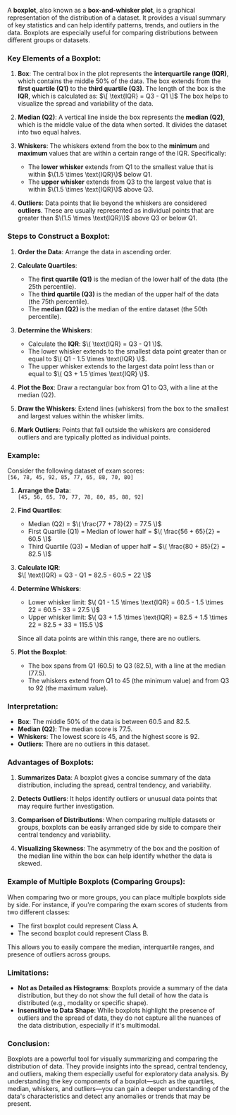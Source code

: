 A **boxplot**, also known as a **box-and-whisker plot**, is a graphical representation of the distribution of a dataset. It provides a visual summary of key statistics and can help identify patterns, trends, and outliers in the data. Boxplots are especially useful for comparing distributions between different groups or datasets.

### Key Elements of a Boxplot:

1. **Box**: The central box in the plot represents the **interquartile range (IQR)**, which contains the middle 50% of the data. The box extends from the **first quartile (Q1)** to the **third quartile (Q3)**. The length of the box is the **IQR**, which is calculated as:
   $\[
   \text{IQR} = Q3 - Q1
   \]$
   The box helps to visualize the spread and variability of the data.

2. **Median (Q2)**: A vertical line inside the box represents the **median (Q2)**, which is the middle value of the data when sorted. It divides the dataset into two equal halves.

3. **Whiskers**: The whiskers extend from the box to the **minimum** and **maximum** values that are within a certain range of the IQR. Specifically:
   - The **lower whisker** extends from Q1 to the smallest value that is within $\(1.5 \times \text{IQR}\)$ below Q1.
   - The **upper whisker** extends from Q3 to the largest value that is within $\(1.5 \times \text{IQR}\)$ above Q3.

4. **Outliers**: Data points that lie beyond the whiskers are considered **outliers**. These are usually represented as individual points that are greater than $\(1.5 \times \text{IQR}\)$ above Q3 or below Q1.

### Steps to Construct a Boxplot:

1. **Order the Data**: Arrange the data in ascending order.
   
2. **Calculate Quartiles**:
   - The **first quartile (Q1)** is the median of the lower half of the data (the 25th percentile).
   - The **third quartile (Q3)** is the median of the upper half of the data (the 75th percentile).
   - The **median (Q2)** is the median of the entire dataset (the 50th percentile).

3. **Determine the Whiskers**:
   - Calculate the **IQR**: $\( \text{IQR} = Q3 - Q1 \)$.
   - The lower whisker extends to the smallest data point greater than or equal to $\( Q1 - 1.5 \times \text{IQR} \)$.
   - The upper whisker extends to the largest data point less than or equal to $\( Q3 + 1.5 \times \text{IQR} \)$.

4. **Plot the Box**: Draw a rectangular box from Q1 to Q3, with a line at the median (Q2).

5. **Draw the Whiskers**: Extend lines (whiskers) from the box to the smallest and largest values within the whisker limits.

6. **Mark Outliers**: Points that fall outside the whiskers are considered outliers and are typically plotted as individual points.

### Example:

Consider the following dataset of exam scores:  
`[56, 78, 45, 92, 85, 77, 65, 88, 70, 80]`

1. **Arrange the Data**:  
   `[45, 56, 65, 70, 77, 78, 80, 85, 88, 92]`

2. **Find Quartiles**:  
   - Median (Q2) = $\( \frac{77 + 78}{2} = 77.5 \)$
   - First Quartile (Q1) = Median of lower half = $\( \frac{56 + 65}{2} = 60.5 \)$
   - Third Quartile (Q3) = Median of upper half = $\( \frac{80 + 85}{2} = 82.5 \)$

3. **Calculate IQR**:  
   $\[
   \text{IQR} = Q3 - Q1 = 82.5 - 60.5 = 22
   \]$

4. **Determine Whiskers**:  
   - Lower whisker limit: $\( Q1 - 1.5 \times \text{IQR} = 60.5 - 1.5 \times 22 = 60.5 - 33 = 27.5 \)$
   - Upper whisker limit: $\( Q3 + 1.5 \times \text{IQR} = 82.5 + 1.5 \times 22 = 82.5 + 33 = 115.5 \)$
   
   Since all data points are within this range, there are no outliers.

5. **Plot the Boxplot**:
   - The box spans from Q1 (60.5) to Q3 (82.5), with a line at the median (77.5).
   - The whiskers extend from Q1 to 45 (the minimum value) and from Q3 to 92 (the maximum value).

### Interpretation:

- **Box**: The middle 50% of the data is between 60.5 and 82.5.
- **Median (Q2)**: The median score is 77.5.
- **Whiskers**: The lowest score is 45, and the highest score is 92.
- **Outliers**: There are no outliers in this dataset.

### Advantages of Boxplots:

1. **Summarizes Data**: A boxplot gives a concise summary of the data distribution, including the spread, central tendency, and variability.
   
2. **Detects Outliers**: It helps identify outliers or unusual data points that may require further investigation.

3. **Comparison of Distributions**: When comparing multiple datasets or groups, boxplots can be easily arranged side by side to compare their central tendency and variability.

4. **Visualizing Skewness**: The asymmetry of the box and the position of the median line within the box can help identify whether the data is skewed.

### Example of Multiple Boxplots (Comparing Groups):

When comparing two or more groups, you can place multiple boxplots side by side. For instance, if you're comparing the exam scores of students from two different classes:

- The first boxplot could represent Class A.
- The second boxplot could represent Class B.

This allows you to easily compare the median, interquartile ranges, and presence of outliers across groups.

### Limitations:

- **Not as Detailed as Histograms**: Boxplots provide a summary of the data distribution, but they do not show the full detail of how the data is distributed (e.g., modality or specific shape).
- **Insensitive to Data Shape**: While boxplots highlight the presence of outliers and the spread of data, they do not capture all the nuances of the data distribution, especially if it's multimodal.

### Conclusion:

Boxplots are a powerful tool for visually summarizing and comparing the distribution of data. They provide insights into the spread, central tendency, and outliers, making them especially useful for exploratory data analysis. By understanding the key components of a boxplot—such as the quartiles, median, whiskers, and outliers—you can gain a deeper understanding of the data's characteristics and detect any anomalies or trends that may be present.
